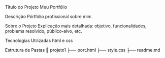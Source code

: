 Título do Projeto
Meu Portfólio

Descrição
 Pórtfólio profissional sobre mim.

Sobre o Projeto
 Explicação mais detalhada: objetivo, funcionalidades, problema resolvido, público-alvo, etc.

Tecnologias Utilizadas
html e css 


Estrutura de Pastas
 	📂 projeto1
├── port.html
├── style.css
├── readme.md
